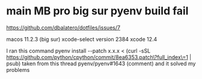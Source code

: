 # main MB pro big sur pyenv build fail


https://github.com/dbalatero/dotfiles/issues/7

macos 11.2.3 (big sur)
xcode-select version 2384
xcode 12.4

I ran this command
pyenv install --patch x.x.x < (curl -sSL https://github.com/python/cpython/commit/8ea6353.patch\?full_index\=1 | psub)
taken from this thread
pyenv/pyenv#1643 (comment)
and it solved my problems
